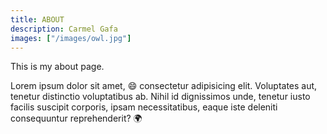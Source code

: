 ```yaml
---
title: ABOUT
description: Carmel Gafa
images: ["/images/owl.jpg"]
---
```



This is my about page. 

Lorem ipsum dolor sit amet, :smile: consectetur adipisicing elit. Voluptates aut, tenetur distinctio voluptatibus ab. Nihil id dignissimos unde, tenetur iusto facilis suscipit corporis, ipsam necessitatibus, eaque iste deleniti consequuntur reprehenderit? :earth_africa: